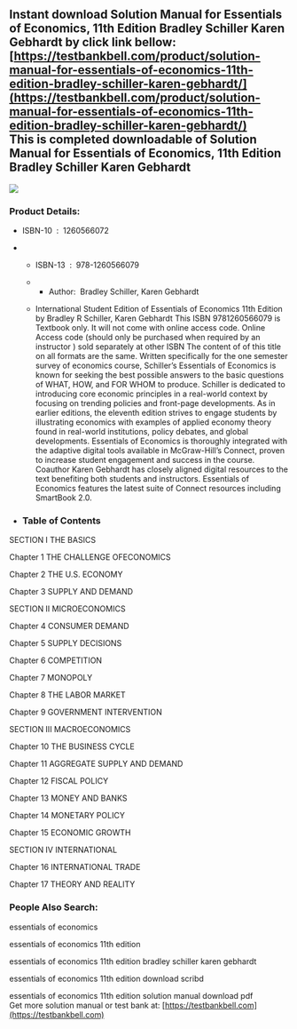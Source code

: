 Instant download **Solution Manual for Essentials of Economics, 11th Edition Bradley Schiller Karen Gebhardt** by click link bellow:  
[https://testbankbell.com/product/solution-manual-for-essentials-of-economics-11th-edition-bradley-schiller-karen-gebhardt/](https://testbankbell.com/product/solution-manual-for-essentials-of-economics-11th-edition-bradley-schiller-karen-gebhardt/)  
This is completed downloadable of Solution Manual for Essentials of Economics, 11th Edition Bradley Schiller Karen Gebhardt
---------------------------------------------------------------------------------------------------------------------------


![](https://testbankbell.com/wp-content/uploads/2023/05/9781260225334_SolutionManual.jpeg)
### Product Details:


* ISBN-10 ‏ : ‎ 1260566072
* * ISBN-13 ‏ : ‎ 978-1260566079
  * * Author:  Bradley Schiller, Karen Gebhardt
   
  * International Student Edition of Essentials of Economics 11th Edition by Bradley R Schiller, Karen Gebhardt This ISBN 9781260566079 is Textbook only. It will not come with online access code. Online Access code (should only be purchased when required by an instructor ) sold separately at other ISBN The content of of this title on all formats are the same. Written specifically for the one semester survey of economics course, Schiller’s Essentials of Economics is known for seeking the best possible answers to the basic questions of WHAT, HOW, and FOR WHOM to produce. Schiller is dedicated to introducing core economic principles in a real-world context by focusing on trending policies and front-page developments. As in earlier editions, the eleventh edition strives to engage students by illustrating economics with examples of applied economy theory found in real-world institutions, policy debates, and global developments. Essentials of Economics is thoroughly integrated with the adaptive digital tools available in McGraw-Hill’s Connect, proven to increase student engagement and success in the course. Coauthor Karen Gebhardt has closely aligned digital resources to the text benefiting both students and instructors. Essentials of Economics features the latest suite of Connect resources including SmartBook 2.0.
 
* ### Table of Contents

SECTION I THE BASICS

Chapter 1 THE CHALLENGE OFECONOMICS

Chapter 2 THE U.S. ECONOMY

Chapter 3 SUPPLY AND DEMAND

SECTION II MICROECONOMICS

Chapter 4 CONSUMER DEMAND

Chapter 5 SUPPLY DECISIONS

Chapter 6 COMPETITION

Chapter 7 MONOPOLY

Chapter 8 THE LABOR MARKET

Chapter 9 GOVERNMENT INTERVENTION

SECTION III MACROECONOMICS

Chapter 10 THE BUSINESS CYCLE

Chapter 11 AGGREGATE SUPPLY AND DEMAND

Chapter 12 FISCAL POLICY

Chapter 13 MONEY AND BANKS

Chapter 14 MONETARY POLICY

Chapter 15 ECONOMIC GROWTH

SECTION IV INTERNATIONAL

Chapter 16 INTERNATIONAL TRADE

Chapter 17 THEORY AND REALITY


 ### People Also Search:


 essentials of economics

 essentials of economics 11th edition

 essentials of economics 11th edition bradley schiller karen gebhardt

 essentials of economics 11th edition download scribd

 essentials of economics 11th edition solution manual download pdf  
  Get more solution manual or test bank at: [https://testbankbell.com](https://testbankbell.com)
